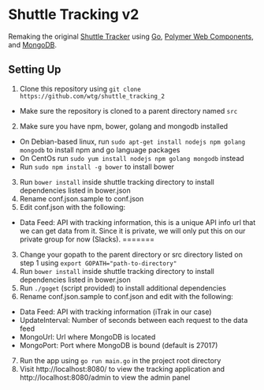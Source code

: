 Shuttle Tracking v2
===================

Remaking the original [Shuttle Tracker](https://github.com/wtg/shuttle_tracking) using [Go](https://golang.org/), [Polymer Web Components](https://www.polymer-project.org/), and [MongoDB](https://www.mongodb.org/).

Setting Up
-----------------
1. Clone this repository using `git clone https://github.com/wtg/shuttle_tracking_2`
  * Make sure the repository is cloned to a parent directory named `src`
2. Make sure you have npm, bower, golang and mongodb installed
  * On Debian-based linux, run `sudo apt-get install nodejs npm golang mongodb` to install npm and go language packages
  * On CentOs run `sudo yum install nodejs npm golang mongodb` instead
  * Run `sudo npm install -g bower` to install bower
3. Run `bower install` inside shuttle tracking directory to install dependencies listed in bower.json
4. Rename conf.json.sample to conf.json
5. Edit conf.json with the following:
  * Data Feed: API with tracking information, this is a unique API info url that we can get data from it. Since it is private, we will only put this on our private group for now (Slacks).
=======
3. Change your gopath to the parent directory or src directory listed on step 1 using `export GOPATH="path-to-directory"`
4. Run `bower install` inside shuttle tracking directory to install dependencies listed in bower.json
5. Run `./goget` (script provided) to install additional dependencies 
6. Rename conf.json.sample to conf.json and edit with the following:
  * Data Feed: API with tracking information (iTrak in our case)
  * UpdateInterval: Number of seconds between each request to the data feed
  * MongoUrl: Url where MongoDB is located
  * MongoPort: Port where MongoDB is bound (default is 27017)
7. Run the app using `go run main.go` in the project root directory
8. Visit http://localhost:8080/ to view the tracking application and http://localhost:8080/admin to view the admin panel 
